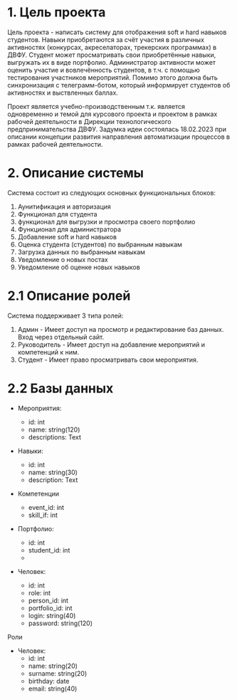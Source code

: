 # 1. Цель проекта
Цель проекта - написать систему для отображения soft и hard навыков студентов. Навыки приобретаются за счёт участия в различных активностях (конкурсах, акреселаторах, трекерских программах) в ДВФУ. Студент может просматривать свои приобретённые навыки, выгружать их в виде портфолио. Администратор активности может оценить участие и вовлечённость студентов, в т.ч. с помощью тестирования участников мероприятий. Помимо этого должна быть синхронизация с телеграмм-ботом, который информирует студентов об активностях и выствленных баллах.

Проект является учебно-производственным т.к. является одновременно и темой для курсового проекта и проектом в рамках рабочей деятельности в Дирекции технологического предпринимательства ДВФУ. Задумка идеи состоялась 18.02.2023 при описании концепции развития направления автоматизации процессов в рамках рабочей деятельности.
# 2. Описание системы
Система состоит из следующих основных функциональных блоков:

1. Аунитификация и авторизация
2. Функционал для студента
3. функционал для выгрузки и просмотра своего портфолио
4. Функционал для администратора
5. Добавление soft и hard навыков
6. Оценка студента (студентов) по выбранным навыкам
7. Загрузка данных по выбранным навыкам
8. Уведомление о новых постах
9. Уведомление об оценке новых навыков

# 2.1 Описание ролей
Система поддерживает 3 типа ролей:

1. Админ - Имеет доступ на просмотр и редактирование баз данных. Вход через отдельный сайт.
2. Руководитель - Имеет доступ на добавление мероприятий и компетенций к ним.
3. Студент - Имеет право просматривать свои мероприятия.

# 2.2 Базы данных
- Мероприятия: 
  - id: int
  - name: string(120)
  - descriptions: Text


- Навыки:
  - id: int
  - name: string(30)
  - description: Text


- Компетенции
  - event_id: int
  - skill_if: int

- Портфолио:
  - id: int
  - student_id: int
  - 

- Человек:
  - id: int
  - role: int
  - person_id: int
  - portfolio_id: int
  - login: string(40)
  - password: string(120)
  
Роли
  



- Человек:
  - id: int
  - name: string(20)
  - surname: string(20)
  - birthday: date
  - email: string(40)